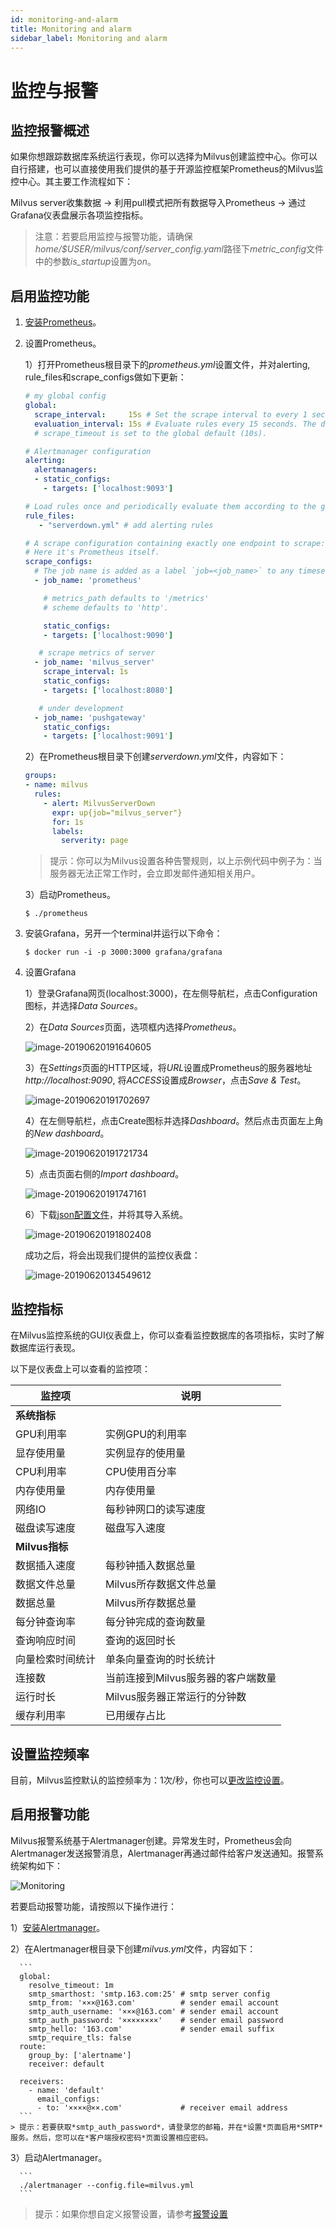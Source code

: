 ```yaml
---
id: monitoring-and-alarm
title: Monitoring and alarm
sidebar_label: Monitoring and alarm
---
```


# 监控与报警

## 监控报警概述
如果你想跟踪数据库系统运行表现，你可以选择为Milvus创建监控中心。你可以自行搭建，也可以直接使用我们提供的基于开源监控框架Prometheus的Milvus监控中心。其主要工作流程如下：

Milvus server收集数据 -> 利用pull模式把所有数据导入Prometheus -> 通过Grafana仪表盘展示各项监控指标。

> 注意：若要启用监控与报警功能，请确保*home/$USER/milvus/conf/server_config.yaml*路径下*metric_config*文件中的参数*is_startup*设置为*on*。

## 启用监控功能

1. [安装Prometheus](https://prometheus.io/download/#prometheus)。

2. 设置Prometheus。

   1）打开Prometheus根目录下的*prometheus.yml*设置文件，并对alerting, rule_files和scrape_configs做如下更新：
   
      ```yaml
      # my global config
      global:
        scrape_interval:     15s # Set the scrape interval to every 1 seconds. Default is every 1 minute.
        evaluation_interval: 15s # Evaluate rules every 15 seconds. The default is every 1 minute.
        # scrape_timeout is set to the global default (10s).

      # Alertmanager configuration
      alerting:
        alertmanagers:
        - static_configs:
          - targets: ['localhost:9093']

      # Load rules once and periodically evaluate them according to the global 'evaluation_interval'.
      rule_files:
         - "serverdown.yml" # add alerting rules

      # A scrape configuration containing exactly one endpoint to scrape:
      # Here it's Prometheus itself.
      scrape_configs:
        # The job name is added as a label `job=<job_name>` to any timeseries scraped from this config.
        - job_name: 'prometheus'

          # metrics_path defaults to '/metrics'
          # scheme defaults to 'http'.

          static_configs:
          - targets: ['localhost:9090']

  	     # scrape metrics of server
        - job_name: 'milvus_server'
          scrape_interval: 1s
          static_configs:
          - targets: ['localhost:8080']

  	     # under development
        - job_name: 'pushgateway'
          static_configs:
          - targets: ['localhost:9091']
      ```

   2）在Prometheus根目录下创建*serverdown.yml*文件，内容如下：

      ```yaml
      groups:
      - name: milvus
        rules:
          - alert: MilvusServerDown
            expr: up{job="milvus_server"}
            for: 1s
            labels:
              serverity: page
      ```
      > 提示：你可以为Milvus设置各种告警规则，以上示例代码中例子为：当服务器无法正常工作时，会立即发邮件通知相关用户。

   3）启动Prometheus。
      ```
      $ ./prometheus
      ```

3. 安装Grafana，另开一个terminal并运行以下命令：
   
      ```
      $ docker run -i -p 3000:3000 grafana/grafana
      ```
4. 设置Grafana
   
   1）登录Grafana网页(localhost:3000)，在左侧导航栏，点击Configuration图标，并选择*Data Sources*。
   
   2）在*Data Sources*页面，选项框内选择*Prometheus*。
   
      ![image-20190620191640605](assets/datasource.png)
   
   3）在*Settings*页面的HTTP区域，将*URL*设置成Prometheus的服务器地址*http://localhost:9090*, 将*ACCESS*设置成*Browser*，点击*Save & Test*。
   
      ![image-20190620191702697](assets/settings.png)
   
   4）在左侧导航栏，点击Create图标并选择*Dashboard*。然后点击页面左上角的*New dashboard*。
   
      ![image-20190620191721734](assets/newdashboard.png)
   
   5）点击页面右侧的*Import dashboard*。
   
      ![image-20190620191747161](assets/importdashboard.png)
   
   6）下载[json配置文件](assets/dashboard.json)，并将其导入系统。
   
      ![image-20190620191802408](assets/importjson.png)

   成功之后，将会出现我们提供的监控仪表盘：
   
   ![image-20190620134549612](assets/prometheus.png)


## 监控指标
在Milvus监控系统的GUI仪表盘上，你可以查看监控数据库的各项指标，实时了解数据库运行表现。

以下是仪表盘上可以查看的监控项：

|    监控项       |      说明                        |
|----------------|----------------------------------|
| **系统指标**    |                                  |
| GPU利用率       |    实例GPU的利用率                |
| 显存使用量      |    实例显存的使用量                |
| CPU利用率       |    CPU使用百分率                  |
| 内存使用量      |     内存使用量                     |
| 网络IO          |    每秒钟网口的读写速度            |
| 磁盘读写速度     |    磁盘写入速度                   |
| **Milvus指标**  |                                  |
| 数据插入速度     |         每秒钟插入数据总量        |
| 数据文件总量     |       Milvus所存数据文件总量      |
| 数据总量        |Milvus所存数据总量                 |
| 每分钟查询率    |  每分钟完成的查询数量              |
| 查询响应时间     |      查询的返回时长               |
| 向量检索时间统计  |    单条向量查询的时长统计         |
| 连接数          |  当前连接到Milvus服务器的客户端数量 |
| 运行时长        |   Milvus服务器正常运行的分钟数      |
| 缓存利用率       |    已用缓存占比                   |

## 设置监控频率
目前，Milvus监控默认的监控频率为：1次/秒，你也可以[更改监控设置](https://prometheus.io/docs/prometheus/latest/configuration/configuration/)。


## 启用报警功能
Milvus报警系统基于Alertmanager创建。异常发生时，Prometheus会向Alertmanager发送报警消息，Alertmanager再通过邮件给客户发送通知。报警系统架构如下：

![Monitoring](assets/Monitoring.png)

若要启动报警功能，请按照以下操作进行：

   1）[安装Alertmanager](prometheus.io/download/#alertmanager)。

   2）在Alertmanager根目录下创建*milvus.yml*文件，内容如下：

      ```
      global:
        resolve_timeout: 1m
        smtp_smarthost: 'smtp.163.com:25' # smtp server config
        smtp_from: '×××@163.com'          # sender email account
        smtp_auth_username: '×××@163.com' # sender email account
        smtp_auth_password: '××××××××'    # sender email password
        smtp_hello: '163.com'             # sender email suffix
        smtp_require_tls: false
      route:
        group_by: ['alertname']
        receiver: default
    
      receivers:
        - name: 'default'
          email_configs:
          - to: '××××@××.com'             # receiver email address
      ```
    > 提示：若要获取*smtp_auth_password*，请登录您的邮箱，并在*设置*页面启用*SMTP*服务。然后，您可以在*客户端授权密码*页面设置相应密码。

   3）启动Alertmanager。

      ```
      ./alertmanager --config.file=milvus.yml
      ```
> 提示：如果你想自定义报警设置，请参考[报警设置](https://prometheus.io/docs/alerting/configuration/#configuration-file)

